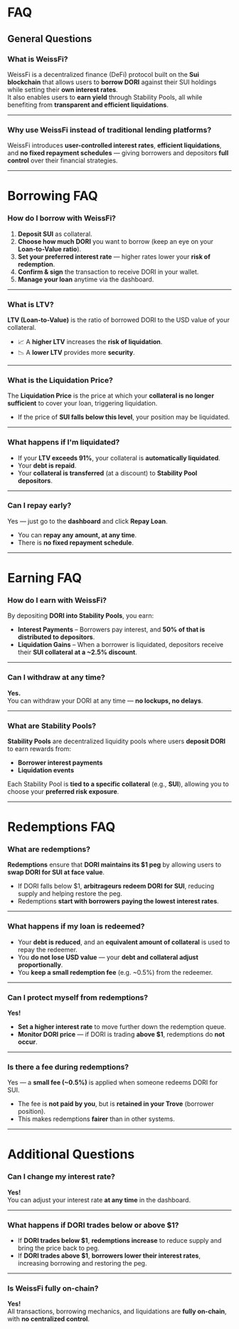 # FAQ 

## General Questions

### What is WeissFi?

WeissFi is a decentralized finance (DeFi) protocol built on the **Sui blockchain** that allows users to **borrow DORI** against their SUI holdings while setting their **own interest rates**.  
It also enables users to **earn yield** through Stability Pools, all while benefiting from **transparent and efficient liquidations**.

---

### Why use WeissFi instead of traditional lending platforms?

WeissFi introduces **user-controlled interest rates**, **efficient liquidations**, and **no fixed repayment schedules** — giving borrowers and depositors **full control** over their financial strategies.

---

# Borrowing FAQ

### How do I borrow with WeissFi?

1. **Deposit SUI** as collateral.  
2. **Choose how much DORI** you want to borrow (keep an eye on your **Loan-to-Value ratio**).  
3. **Set your preferred interest rate** — higher rates lower your **risk of redemption**.  
4. **Confirm & sign** the transaction to receive DORI in your wallet.  
5. **Manage your loan** anytime via the dashboard.

---

### What is LTV?

**LTV (Loan-to-Value)** is the ratio of borrowed DORI to the USD value of your collateral.

- 📈 A **higher LTV** increases the **risk of liquidation**.  
- 📉 A **lower LTV** provides more **security**.

---

### What is the Liquidation Price?

The **Liquidation Price** is the price at which your **collateral is no longer sufficient** to cover your loan, triggering liquidation.

- If the price of **SUI falls below this level**, your position may be liquidated.

---

### What happens if I'm liquidated?

- If your **LTV exceeds 91%**, your collateral is **automatically liquidated**.  
- Your **debt is repaid**.  
- Your **collateral is transferred** (at a discount) to **Stability Pool depositors**.

---

### Can I repay early?

Yes — just go to the **dashboard** and click **Repay Loan**.

- You can **repay any amount, at any time**.  
- There is **no fixed repayment schedule**.

---

# Earning FAQ

### How do I earn with WeissFi?

By depositing **DORI into Stability Pools**, you earn:

- **Interest Payments** – Borrowers pay interest, and **50% of that is distributed to depositors**.
- **Liquidation Gains** – When a borrower is liquidated, depositors receive their **SUI collateral at a ~2.5% discount**.

---

### Can I withdraw at any time?

**Yes.**  
You can withdraw your DORI at any time — **no lockups, no delays**.

---

### What are Stability Pools?

**Stability Pools** are decentralized liquidity pools where users **deposit DORI** to earn rewards from:

- **Borrower interest payments**
- **Liquidation events**

Each Stability Pool is **tied to a specific collateral** (e.g., **SUI**), allowing you to choose your **preferred risk exposure**.

---

# Redemptions FAQ

### What are redemptions?

**Redemptions** ensure that **DORI maintains its $1 peg** by allowing users to **swap DORI for SUI at face value**.

- If DORI falls below $1, **arbitrageurs redeem DORI for SUI**, reducing supply and helping restore the peg.
- Redemptions **start with borrowers paying the lowest interest rates**.

---

### What happens if my loan is redeemed?

- Your **debt is reduced**, and an **equivalent amount of collateral** is used to repay the redeemer.
- You **do not lose USD value** — your **debt and collateral adjust proportionally**.
- You **keep a small redemption fee** (e.g. ~0.5%) from the redeemer.

---

### Can I protect myself from redemptions?

**Yes!**

- **Set a higher interest rate** to move further down the redemption queue.
- **Monitor DORI price** — if DORI is trading **above $1**, redemptions do **not occur**.

---

### Is there a fee during redemptions?

Yes — a **small fee (~0.5%)** is applied when someone redeems DORI for SUI.

- The fee is **not paid by you**, but is **retained in your Trove** (borrower position).
- This makes redemptions **fairer** than in other systems.

---
# Additional Questions

### Can I change my interest rate?

**Yes!**  
You can adjust your interest rate **at any time** in the dashboard.

---

### What happens if DORI trades below or above $1?

- If **DORI trades below $1**, **redemptions increase** to reduce supply and bring the price back to peg.
- If **DORI trades above $1**, **borrowers lower their interest rates**, increasing borrowing and restoring the peg.

---

### Is WeissFi fully on-chain?

**Yes!**  
All transactions, borrowing mechanics, and liquidations are **fully on-chain**, with **no centralized control**.
